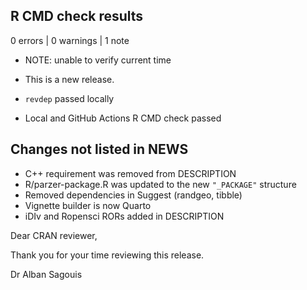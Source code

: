 ## R CMD check results

0 errors | 0 warnings | 1 note

* NOTE: unable to verify current time

* This is a new release.
* `revdep` passed locally
* Local and GitHub Actions R CMD check passed

## Changes not listed in NEWS

* C++ requirement was removed from DESCRIPTION
* R/parzer-package.R was updated to the new `"_PACKAGE"` structure
* Removed dependencies in Suggest (randgeo, tibble)
* Vignette builder is now Quarto
* iDIv and Ropensci RORs added in DESCRIPTION

Dear CRAN reviewer,

Thank you for your time reviewing this release.

Dr Alban Sagouis

